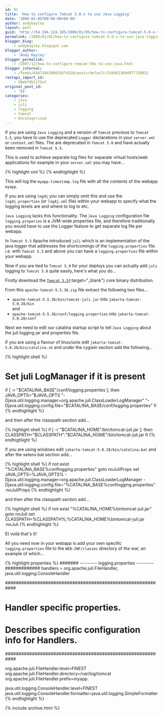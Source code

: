 ```yaml
---
id: 61
title: 'How to configure Tomcat 5.0.x to use Java Logging'
date: '2008-01-05T09:08:00+00:00'
author: andykayley
layout: post
guid: 'http://54.194.124.185/2008/01/05/how-to-configure-tomcat-5-0-x-to-use-java-logging/'
permalink: /2008/01/05/how-to-configure-tomcat-5-0-x-to-use-java-logging/
blogger_blog:
    - andykayley.blogspot.com
blogger_author:
    - 'Andy Kayley'
blogger_permalink:
    - /2007/12/how-to-configure-tomcat-50x-to-use-java.html
blogger_internal:
    - /feeds/6447184396655674320/posts/default/5384621694977728032
restapi_import_id:
    - 58ebf9b1175ef
original_post_id:
    - '61'
categories:
    - java
    - juli
    - logging
    - tomcat
    - Uncategorized
---
```


If you are using `Java Logging` and a version of `Tomcat` previous to `Tomcat 5.5`, you have to use the deprecated `Logger` declarations in your `server.xml` or `context.xml` files. The are deprecated in `Tomcat 5.0` and have actually been removed in `Tomcat 5.5`.

This is used to achieve separate log files for separate virtual hosts/web applications for example in your `server.xml` you may have…

{% highlight xml %}
<Host name="myapp.mydomain.com" debug="0" appBase="webapps/myapp"
      unpackWARs="true" autoDeploy="true"
      xmlValidation="false" xmlNamespaceAware="false">
      <Logger className="org.apache.catalina.logger.FileLogger"
              directory="logs"  prefix="myapp." suffix=".log"
              timestamp="true"/>
{% endhighlight %}

This will log the `myapp.timestamp.log` file with all the contents of the webapp `myapp`.

If you are using `log4j` you can simply omit this and use the `log4j.properties` (or `log4j.xml` file) within your webapp to specify what the logging levels are and where to log to etc.

`Java Logging` lacks this functionality. The `Java Logging` configuration file `logging.properies` is a JVM-wide properties file, and therefore traditionally you would have to use the Logger feature to get separate log file per webapp.

In `Tomcat 5.5` Apache introduced `juli` which is an implementation of the java logger that addresses the shortcomings of the `logging.properties` file.  i.e. with `Tomcat 5.5` and above you can have a `logging.properties` file within your webapp.

Now if you are tied to `Tomcat 5.0` for your deploys you can actually add `juli` logging to `Tomcat 5.0` quite easily, here's what you do…

Firstly download the [`Tomcat 5.5`](https://archive.apache.org/dist/tomcat/tomcat-5/v5.5.36/bin/){:target="_blank"} core binary distribution.

From this `apache-tomcat-5.5.36.zip` file extract the following two files…  
  
* `apache-tomcat-5.5.36/bin/tomcat-juli.jar` into `jakarta-tomcat-5.0.28/bin`  
and  
* `apache-tomcat-5.5.36/conf/logging.properties` into `jakarta-tomcat-5.0.28/conf`  
  
Next we need to edit our catalina startup script to tell `Java Logging` about the juli logging jar and properties file.

If you are using a flavour of linux/unix edit `jakarta-tomcat-5.0.28/bin/catalina.sh` and under the cygwin section add the following…

{% highlight shell %}
# Set juli LogManager if it is present
if [ -r "$CATALINA_BASE"/conf/logging.properties ]; then
 JAVA_OPTS="$JAVA_OPTS "-Djava.util.logging.manager=org.apache.juli.ClassLoaderLogManager" "-Djava.util.logging.config.file="$CATALINA_BASE/conf/logging.properties"
fi
{% endhighlight %}

and then after the classpath section add…

{% highlight shell %}
if [ -r "$CATALINA_HOME"/bin/tomcat-juli.jar ]; then
 CLASSPATH="$CLASSPATH":"$CATALINA_HOME"/bin/tomcat-juli.jar
fi
{% endhighlight %}

If you are using windows edit `jakarta-tomcat-5.0.28/bin/catalina.bat` and after the setenv.bat section add…

{% highlight shell %}
if not exist "%CATALINA_BASE%conflogging.properties" goto noJuliProps
set JAVA_OPTS=%JAVA_OPTS% -Djava.util.logging.manager=org.apache.juli.ClassLoaderLogManager -Djava.util.logging.config.file="%CATALINA_BASE%conflogging.properties"
:noJuliProps
{% endhighlight %}

and then after the classpath section add…

{% highlight shell %}
if not exist "%CATALINA_HOME%bintomcat-juli.jar" goto noJuli
set CLASSPATH=%CLASSPATH%;%CATALINA_HOME%bintomcat-juli.jar
:noJuli
{% endhighlight %}

Et voilà that's it!

All you need now in your webapp is add your own specific `logging.properties` file to the `WEB-INF/classes` directory of the war, an example of which…

{% highlight properties %}
####### --------- logging.properties --------- #############
handlers = org.apache.juli.FileHandler, java.util.logging.ConsoleHandler

############################################################
# Handler specific properties.
# Describes specific configuration info for Handlers.
############################################################

org.apache.juli.FileHandler.level=FINEST
org.apache.juli.FileHandler.directory=/var/log/tomcat
org.apache.juli.FileHandler.prefix=myapp.

java.util.logging.ConsoleHandler.level=FINEST
java.util.logging.ConsoleHandler.formatter=java.util.logging.SimpleFormatter
{% endhighlight %}

{% include archive.html %}